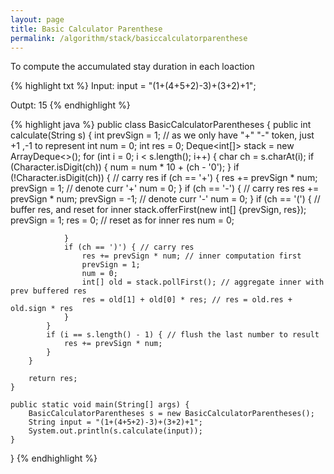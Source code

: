 ```yaml
---
layout: page
title: Basic Calculator Parenthese
permalink: /algorithm/stack/basiccalculatorparenthese
---
```

To compute the accumulated stay duration in each loaction

{% highlight txt %} 
Input: 
input = "(1+(4+5+2)-3)+(3+2)+1";

Outpt: 
15
{% endhighlight %}

{% highlight java %}
public class BasicCalculatorParentheses {
    public int calculate(String s) {
        int prevSign = 1; // as we only have "+" "-" token, just +1 ,-1 to represent
        int num = 0;
        int res = 0;
        Deque<int[]> stack = new ArrayDeque<>();
        for (int i = 0; i < s.length(); i++) {
            char ch = s.charAt(i);
            if (Character.isDigit(ch)) {
                num = num * 10 + (ch - '0');
            }
            if (!Character.isDigit(ch)) { // carry res
                if (ch == '+') {
                    res += prevSign * num;
                    prevSign = 1; // denote curr '+'
                    num = 0;
                }
                if (ch == '-') { // carry res
                    res += prevSign * num;
                    prevSign = -1; // denote curr '-'
                    num = 0;
                }
                if (ch == '(') { // buffer res, and reset for inner
                    stack.offerFirst(new int[] {prevSign, res});
                    prevSign = 1;
                    res = 0; // reset as for inner res
                    num = 0;

                }
                if (ch == ')') { // carry res
                    res += prevSign * num; // inner computation first
                    prevSign = 1;
                    num = 0;
                    int[] old = stack.pollFirst(); // aggregate inner with prev buffered res
                    res = old[1] + old[0] * res; // res = old.res + old.sign * res
                }
            }
            if (i == s.length() - 1) { // flush the last number to result
                res += prevSign * num;
            }
        }

        return res;
    }

    public static void main(String[] args) {
        BasicCalculatorParentheses s = new BasicCalculatorParentheses();
        String input = "(1+(4+5+2)-3)+(3+2)+1";
        System.out.println(s.calculate(input));
    }
}
{% endhighlight %}
